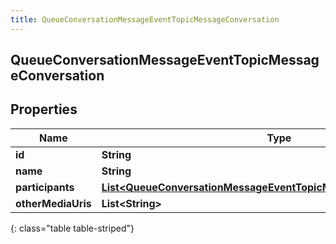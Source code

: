 ```yaml
---
title: QueueConversationMessageEventTopicMessageConversation
---
```


## QueueConversationMessageEventTopicMessageConversation

## Properties

| Name               | Type                                                                                                                                                           | Description | Notes      |
| ------------------ | -------------------------------------------------------------------------------------------------------------------------------------------------------------- | ----------- | ---------- |
| **id**             | <!----><!---->**String**<!---->                                                                                                                                |             | [optional] |
| **name**           | <!----><!---->**String**<!---->                                                                                                                                |             | [optional] |
| **participants**   | <!----><!---->[**List&lt;QueueConversationMessageEventTopicMessageMediaParticipant&gt;**](QueueConversationMessageEventTopicMessageMediaParticipant.md)<!----> |             | [optional] |
| **otherMediaUris** | <!----><!---->**List&lt;String&gt;**<!---->                                                                                                                    |             | [optional] |

{: class="table table-striped"}
